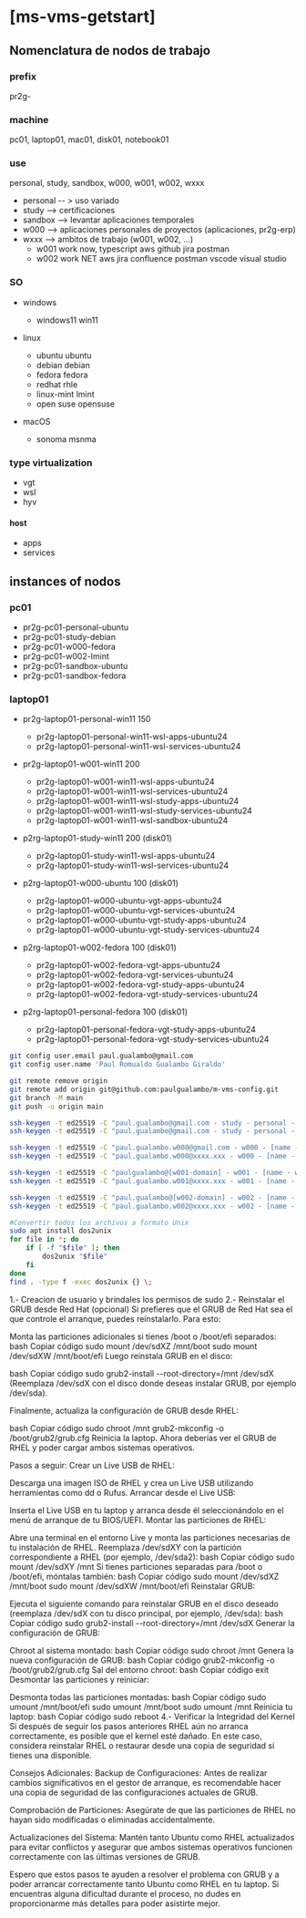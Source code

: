 # [ms-vms-getstart]

## Nomenclatura de nodos de trabajo

### prefix

pr2g-

### machine

pc01, laptop01, mac01, disk01, notebook01

### use

personal, study, sandbox, w000, w001, w002, wxxx
- personal -- > uso variado
- study --> certificaciones
- sandbox --> levantar aplicaciones temporales
- w000 --> aplicaciones personales de proyectos (aplicaciones, pr2g-erp)
- wxxx --> ambitos de trabajo (w001, w002, ...)
  - w001 work now, typescript aws github jira postman
  - w002 work NET aws jira confluence postman vscode visual studio

### SO

- windows
  - windows11 win11

- linux
  - ubuntu      ubuntu
  - debian      debian
  - fedora      fedora
  - redhat      rhle
  - linux-mint  lmint
  - open suse   opensuse

- macOS
  - sonoma   msnma

### type virtualization

- vgt
- wsl
- hyv

#### host

- apps
- services

## instances of nodos

### pc01

- pr2g-pc01-personal-ubuntu
- pr2g-pc01-study-debian
- pr2g-pc01-w000-fedora
- pr2g-pc01-w002-lmint
- pr2g-pc01-sandbox-ubuntu
- pr2g-pc01-sandbox-fedora

### laptop01

- pr2g-laptop01-personal-win11      150
    - pr2g-laptop01-personal-win11-wsl-apps-ubuntu24
    - pr2g-laptop01-personal-win11-wsl-services-ubuntu24

- pr2g-laptop01-w001-win11          200
    - pr2g-laptop01-w001-win11-wsl-apps-ubuntu24
    - pr2g-laptop01-w001-win11-wsl-services-ubuntu24
    - pr2g-laptop01-w001-win11-wsl-study-apps-ubuntu24
    - pr2g-laptop01-w001-win11-wsl-study-services-ubuntu24
    - pr2g-laptop01-w001-win11-wsl-sandbox-ubuntu24

- p2rg-laptop01-study-win11         200 (disk01)
    - pr2g-laptop01-study-win11-wsl-apps-ubuntu24
    - pr2g-laptop01-study-win11-wsl-services-ubuntu24

- p2rg-laptop01-w000-ubuntu         100 (disk01)
    - pr2g-laptop01-w000-ubuntu-vgt-apps-ubuntu24
    - pr2g-laptop01-w000-ubuntu-vgt-services-ubuntu24
    - pr2g-laptop01-w000-ubuntu-vgt-study-apps-ubuntu24
    - pr2g-laptop01-w000-ubuntu-vgt-study-services-ubuntu24

- p2rg-laptop01-w002-fedora         100 (disk01)
    - pr2g-laptop01-w002-fedora-vgt-apps-ubuntu24
    - pr2g-laptop01-w002-fedora-vgt-services-ubuntu24
    - pr2g-laptop01-w002-fedora-vgt-study-apps-ubuntu24
    - pr2g-laptop01-w002-fedora-vgt-study-services-ubuntu24

- p2rg-laptop01-personal-fedora     100 (disk01)
    - pr2g-laptop01-personal-fedora-vgt-study-apps-ubuntu24
    - pr2g-laptop01-personal-fedora-vgt-study-services-ubuntu24

```sh
git config user.email paul.gualambo@gmail.com
git config user.name 'Paul Romualdo Gualambo Giraldo'

git remote remove origin
git remote add origin git@github.com:paulgualambo/m-vms-config.git
git branch -M main
git push -u origin main

ssh-keygen -t ed25519 -C "paul.gualambo@gmail.com - study - personal - sandbox" -f 'c:/Users/paul/.ssh/paul-study-personal-sandbox-id-key_ed25519'
ssh-keygen -t ed25519 -C "paul.gualambo@gmail.com - study - personal - sandbox" -f '/home/paul/.ssh/p2rg-study-personal-sandbox-id-key_ed25519'

ssh-keygen -t ed25519 -C "paul.gualambo.w000@gmail.com - w000 - [name - w000]" -f 'c:/Users/paul/.ssh/paul-w000-id-key_ed25519'
ssh-keygen -t ed25519 -C "paul.gualambo.w000@xxxx.xxx - w000 - [name - w000]" -f '/home/paul/.ssh/p2rg-w000-id-key_ed25519'

ssh-keygen -t ed25519 -C "paulgualambo@[w001-domain] - w001 - [name - w001]" -f 'c:/Users/paul/.ssh/paul-w001-id-key_ed25519'
ssh-keygen -t ed25519 -C "paul.gualambo.w001@xxxx.xxx - w001 - [name - w000]" -f '/home/paul/.ssh/p2rg-w001-id-key_ed25519'

ssh-keygen -t ed25519 -C "paul.gualambo@[w002-domain] - w002 - [name - w002]" -f 'c:/Users/paul/.ssh/paul-w002-id-key_ed25519'
ssh-keygen -t ed25519 -C "paul.gualambo.w002@xxxx.xxx - w002 - [name - w002]" -f '/home/paul/.ssh/p2rg-w002-id-key_ed25519'
```


```sh
#Convertir todos los archivos a formato Unix
sudo apt install dos2unix
for file in *; do
    if [ -f "$file" ]; then
        dos2unix "$file"
    fi
done
find . -type f -exec dos2unix {} \;
```

1.- Creacion de usuario y brindales los permisos de sudo
2.- Reinstalar el GRUB desde Red Hat (opcional)
Si prefieres que el GRUB de Red Hat sea el que controle el arranque, puedes reinstalarlo. Para esto:

Monta las particiones adicionales si tienes /boot o /boot/efi separados:
bash
Copiar código
sudo mount /dev/sdXZ /mnt/boot
sudo mount /dev/sdXW /mnt/boot/efi
Luego reinstala GRUB en el disco:

bash
Copiar código
sudo grub2-install --root-directory=/mnt /dev/sdX
(Reemplaza /dev/sdX con el disco donde deseas instalar GRUB, por ejemplo /dev/sda).

Finalmente, actualiza la configuración de GRUB desde RHEL:

bash
Copiar código
sudo chroot /mnt
grub2-mkconfig -o /boot/grub2/grub.cfg
Reinicia la laptop. Ahora deberías ver el GRUB de RHEL y poder cargar ambos sistemas operativos.

Pasos a seguir:
Crear un Live USB de RHEL:

Descarga una imagen ISO de RHEL y crea un Live USB utilizando herramientas como dd o Rufus.
Arrancar desde el Live USB:

Inserta el Live USB en tu laptop y arranca desde él seleccionándolo en el menú de arranque de tu BIOS/UEFI.
Montar las particiones de RHEL:

Abre una terminal en el entorno Live y monta las particiones necesarias de tu instalación de RHEL. Reemplaza /dev/sdXY con la partición correspondiente a RHEL (por ejemplo, /dev/sda2):
bash
Copiar código
sudo mount /dev/sdXY /mnt
Si tienes particiones separadas para /boot o /boot/efi, móntalas también:
bash
Copiar código
sudo mount /dev/sdXZ /mnt/boot
sudo mount /dev/sdXW /mnt/boot/efi
Reinstalar GRUB:

Ejecuta el siguiente comando para reinstalar GRUB en el disco deseado (reemplaza /dev/sdX con tu disco principal, por ejemplo, /dev/sda):
bash
Copiar código
sudo grub2-install --root-directory=/mnt /dev/sdX
Generar la configuración de GRUB:

Chroot al sistema montado:
bash
Copiar código
sudo chroot /mnt
Genera la nueva configuración de GRUB:
bash
Copiar código
grub2-mkconfig -o /boot/grub2/grub.cfg
Sal del entorno chroot:
bash
Copiar código
exit
Desmontar las particiones y reiniciar:

Desmonta todas las particiones montadas:
bash
Copiar código
sudo umount /mnt/boot/efi
sudo umount /mnt/boot
sudo umount /mnt
Reinicia tu laptop:
bash
Copiar código
sudo reboot
4.- Verificar la Integridad del Kernel
Si después de seguir los pasos anteriores RHEL aún no arranca correctamente, es posible que el kernel esté dañado. En este caso, considera reinstalar RHEL o restaurar desde una copia de seguridad si tienes una disponible.

Consejos Adicionales:
Backup de Configuraciones: Antes de realizar cambios significativos en el gestor de arranque, es recomendable hacer una copia de seguridad de las configuraciones actuales de GRUB.

Comprobación de Particiones: Asegúrate de que las particiones de RHEL no hayan sido modificadas o eliminadas accidentalmente.

Actualizaciones del Sistema: Mantén tanto Ubuntu como RHEL actualizados para evitar conflictos y asegurar que ambos sistemas operativos funcionen correctamente con las últimas versiones de GRUB.

Espero que estos pasos te ayuden a resolver el problema con GRUB y a poder arrancar correctamente tanto Ubuntu como RHEL en tu laptop. Si encuentras alguna dificultad durante el proceso, no dudes en proporcionarme más detalles para poder asistirte mejor.
